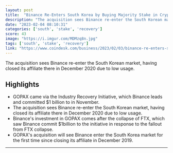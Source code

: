 ```yaml
---
layout: post
title:  "Binance Re-Enters South Korea by Buying Majority Stake in Crypto Exchange GOPAX: Bloomberg"
description: "The acquisition sees Binance re-enter the South Korean market, having closed its affiliate there in December 2020 due to low usage."
date: "2023-02-04 08:10:31"
categories: ['south', 'stake', 'recovery']
score: 43
image: "https://i.imgur.com/MDMzq8n.jpg"
tags: ['south', 'stake', 'recovery']
link: "https://www.coindesk.com/business/2023/02/03/binance-re-enters-south-korea-by-buying-majority-stake-in-crypto-exchange-gopax-bloomberg/?utm_campaign=coindesk_main&amp;utm_content=editorial&amp;utm_medium=social&amp;utm_source=twitter&amp;utm_term=organic"
---
```


The acquisition sees Binance re-enter the South Korean market, having closed its affiliate there in December 2020 due to low usage.

## Highlights

- GOPAX came via the Industry Recovery Initiative, which Binance leads and committed $1 billion to in November.
- The acquisition sees Binance re-enter the South Korean market, having closed its affiliate there in December 2020 due to low usage.
- Binance's investment in GOPAX comes after the collapse of FTX, which saw Binance commit $1billion to the initiative in response to the fallout from FTX collapse.
- GOPAX's acquisition will see Binance enter the South Korea market for the first time since closing its affiliate in December 2019.

---
